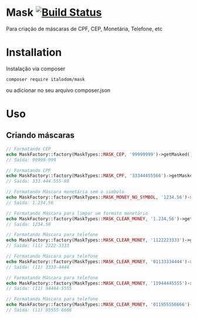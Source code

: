 Mask [![Build Status](https://travis-ci.org/italodom/mask.svg?branch=master)](https://travis-ci.org/italodom/mask)
===============
Para criação de máscaras de CPF, CEP, Monetária, Telefone, etc

Installation
============
Instalação via composer

```
composer require italodom/mask
```

ou adicionar no seu arquivo composer.json


Uso
=====

Criando máscaras
---------------------------------
```php
// Formatando CEP
echo MaskFactory::factory(MaskTypes::MASK_CEP, '99999999')->getMasked();
// Saída: 99999-999

// Formatando CPF
echo MaskFactory::factory(MaskTypes::MASK_CPF, '33344455566')->getMasked();
// Saída: 333.444.555-88

// Formatando Máscara monetária sem o simbolo
echo MaskFactory::factory(MaskTypes::MASK_MONEY_NO_SYMBOL, '1234.56')->getMasked();
// Saída: 1.234,56

// Formatando Máscara para limpar um formato monetário
echo MaskFactory::factory(MaskTypes::MASK_CLEAR_MONEY, '1.234,56')->getMasked();
// Saída: 1234.56

// Formatando Máscara para telefone
echo MaskFactory::factory(MaskTypes::MASK_CLEAR_MONEY, '1122223333')->getMasked();
// Saída: (11) 2222-3333

// Formatando Máscara para telefone
echo MaskFactory::factory(MaskTypes::MASK_CLEAR_MONEY, '01133334444')->getMasked();
// Saída: (11) 3333-4444

// Formatando Máscara para telefone
echo MaskFactory::factory(MaskTypes::MASK_CLEAR_MONEY, '11944445555')->getMasked();
// Saída: (11) 94444-5555

// Formatando Máscara para telefone
echo MaskFactory::factory(MaskTypes::MASK_CLEAR_MONEY, '011955556666')->getMasked();
// Saída: (11) 95555-6666
```
